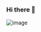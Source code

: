 ### Hi there 👋
![image](https://user-images.githubusercontent.com/43065890/87535019-7e57bb80-c69f-11ea-93b8-c49d14331b55.png)

<!--
**UraQwav/UraQwav** is a ✨ _special_ ✨ repository because its `README.md` (this file) appears on your GitHub profile.

Here are some ideas to get you started:

- 🔭 I’m currently working on ...
- 🌱 I’m currently learning ...
- 👯 I’m looking to collaborate on ...
- 🤔 I’m looking for help with ...
- 💬 Ask me about ...
- 📫 How to reach me: ...
- 😄 Pronouns: ...
- ⚡ Fun fact: ...
-->

